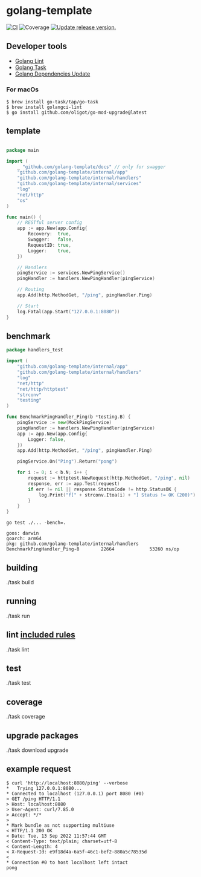 # golang-template
[![CI](https://github.com/tj-actions/coverage-badge-go/workflows/CI/badge.svg)](https://github.com/tj-actions/coverage-badge-go/actions?query=workflow%3ACI)
![Coverage](https://img.shields.io/badge/Coverage-100.0%25-brightgreen)
[![Update release version.](https://github.com/tj-actions/coverage-badge-go/workflows/Update%20release%20version./badge.svg)](https://github.com/tj-actions/coverage-badge-go/actions?query=workflow%3A%22Update+release+version.%22)

## Developer tools
- [Golang Lint](https://golangci-lint.run/)
- [Golang Task](https://taskfile.dev/)
- [Golang Dependencies Update](https://github.com/oligot/go-mod-upgrade)

### For macOs
```shell
$ brew install go-task/tap/go-task
$ brew install golangci-lint
$ go install github.com/oligot/go-mod-upgrade@latest
```

## template
```go

package main

import (
    _ "github.com/golang-template/docs" // only for swagger
    "github.com/golang-template/internal/app"
    "github.com/golang-template/internal/handlers"
    "github.com/golang-template/internal/services"
    "log"
    "net/http"
    "os"
)

func main() {
    // RESTful server config
    app := app.New(app.Config{
        Recovery:  true,
        Swagger:   false,
        RequestID: true,
        Logger:    true,
    })

    // Handlers
    pingService := services.NewPingService()
    pingHandler := handlers.NewPingHandler(pingService)

    // Routing
    app.Add(http.MethodGet, "/ping", pingHandler.Ping)

    // Start
    log.Fatal(app.Start("127.0.0.1:8080"))
}
```

## benchmark
```go
package handlers_test

import (
	"github.com/golang-template/internal/app"
	"github.com/golang-template/internal/handlers"
	"log"
	"net/http"
	"net/http/httptest"
	"strconv"
	"testing"
)

func BenchmarkPingHandler_Ping(b *testing.B) {
	pingService := new(MockPingService)
	pingHandler := handlers.NewPingHandler(pingService)
	app := app.New(app.Config{
		Logger: false,
	})
	app.Add(http.MethodGet, "/ping", pingHandler.Ping)

	pingService.On("Ping").Return("pong")

	for i := 0; i < b.N; i++ {
		request := httptest.NewRequest(http.MethodGet, "/ping", nil)
		response, err := app.Test(request)
		if err != nil || response.StatusCode != http.StatusOK {
			log.Print("f[" + strconv.Itoa(i) + "] Status != OK (200)")
		}
	}
}
```

```shell
go test ./... -bench=.
```
````text
goos: darwin
goarch: arm64
pkg: github.com/golang-template/internal/handlers
BenchmarkPingHandler_Ping-8        22664             53260 ns/op
````

## building

./task build

## running

./task run

## lint [included rules](.golangci.yml)

./task lint

## test

./task test

## coverage

./task coverage

## upgrade packages

./task download upgrade

## example request
```text
$ curl 'http://localhost:8080/ping' --verbose
*   Trying 127.0.0.1:8080...
* Connected to localhost (127.0.0.1) port 8080 (#0)
> GET /ping HTTP/1.1
> Host: localhost:8080
> User-Agent: curl/7.85.0
> Accept: */*
>
* Mark bundle as not supporting multiuse
< HTTP/1.1 200 OK
< Date: Tue, 13 Sep 2022 11:57:44 GMT
< Content-Type: text/plain; charset=utf-8
< Content-Length: 4
< X-Request-Id: e9f18d4a-6a5f-46c1-bef2-880a5c78535d
<
* Connection #0 to host localhost left intact
pong
```
